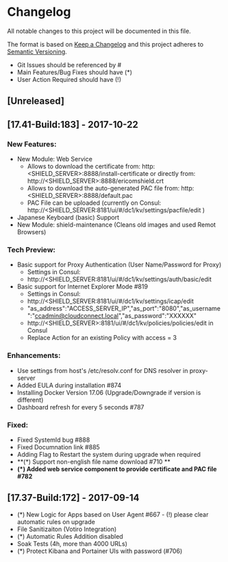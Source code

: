 # Changelog
All notable changes to this project will be documented in this file.

The format is based on [Keep a Changelog](http://keepachangelog.com/en/1.0.0/)
and this project adheres to [Semantic Versioning](http://semver.org/spec/v2.0.0.html).
- Git Issues should be referenced by #
- Main Features/Bug Fixes should have (*)
- User Action Required should have (!)

## [Unreleased]

## [17.41-Build:183] - 2017-10-22
### New Features:
- New Module: Web Service 
    - Allows to download the certificate from: http:<SHIELD_SERVER>:8888/install-certificate or directly from: http://<SHIELD_SERVER>:8888/ericomshield.crt
    - Allows to download the auto-generated PAC file from: http:<SHIELD_SERVER>:8888/default.pac
    - PAC File can be uploaded (currently on Consul: http://<SHIELD_SERVER:8181/ui/#/dc1/kv/settings/pacfile/edit )
- Japanese Keyboard (basic) Support
- New Module: shield-maintenance (Cleans old images and used Remot Browsers)
### Tech Preview:
- Basic support for Proxy Authentication (User Name/Password for Proxy)
    - Settings in Consul:
    - http://<SHIELD_SERVER:8181/ui/#/dc1/kv/settings/auth/basic/edit
- Basic support for Internet Explorer Mode #819
    - Settings in Consul:
    - http://<SHIELD_SERVER:8181/ui/#/dc1/kv/settings/icap/edit
    - "as_address":"ACCESS_SERVER_IP","as_port":"8080","as_username":"ccadmin@cloudconnect.local","as_password":"XXXXXX"
    - http://<SHIELD_SERVER>:8181/ui/#/dc1/kv/policies/policies/edit in Consul
    - Replace Action for an existing Policy with access = 3
### Enhancements:
- Use settings from host's /etc/resolv.conf for DNS resolver in proxy-server
- Added EULA during installation #874
- Installing Docker Version 17.06 (Upgrade/Downgrade if version is different)
- Dashboard refresh for every 5 seconds #787 

### Fixed:
- Fixed SystemId bug #888
- Fixed Documnation link #885
- Adding Flag to Restart the system during upgrade when required
- **(*) Support non-english file name download  #710 **
- **(*) Added web service component to provide certificate and PAC file #782**


## [17.37-Build:172] - 2017-09-14
- (*) New Logic for Apps based on User Agent #667 - (!) please clear automatic rules on upgrade 
- File Sanitizaiton (Votiro Integration)
- (*) Automatic Rules Addition disabled
- Soak Tests (4h, more than 4000 URLs)
- (*) Protect Kibana and Portainer UIs with password (#706)
